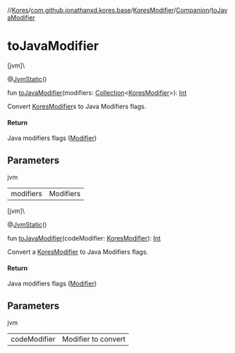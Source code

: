 //[Kores](../../../../index.md)/[com.github.jonathanxd.kores.base](../../index.md)/[KoresModifier](../index.md)/[Companion](index.md)/[toJavaModifier](to-java-modifier.md)

# toJavaModifier

[jvm]\

@[JvmStatic](https://kotlinlang.org/api/latest/jvm/stdlib/kotlin.jvm/-jvm-static/index.html)()

fun [toJavaModifier](to-java-modifier.md)(modifiers: [Collection](https://kotlinlang.org/api/latest/jvm/stdlib/kotlin.collections/-collection/index.html)<[KoresModifier](../index.md)>): [Int](https://kotlinlang.org/api/latest/jvm/stdlib/kotlin/-int/index.html)

Convert [KoresModifier](../index.md)s to Java Modifiers flags.

#### Return

Java modifiers flags ([Modifier](https://docs.oracle.com/javase/8/docs/api/java/lang/reflect/Modifier.html))

## Parameters

jvm

| | |
|---|---|
| modifiers | Modifiers |

[jvm]\

@[JvmStatic](https://kotlinlang.org/api/latest/jvm/stdlib/kotlin.jvm/-jvm-static/index.html)()

fun [toJavaModifier](to-java-modifier.md)(codeModifier: [KoresModifier](../index.md)): [Int](https://kotlinlang.org/api/latest/jvm/stdlib/kotlin/-int/index.html)

Convert a [KoresModifier](../index.md) to Java Modifiers flags.

#### Return

Java modifiers flags ([Modifier](https://docs.oracle.com/javase/8/docs/api/java/lang/reflect/Modifier.html))

## Parameters

jvm

| | |
|---|---|
| codeModifier | Modifier to convert |
